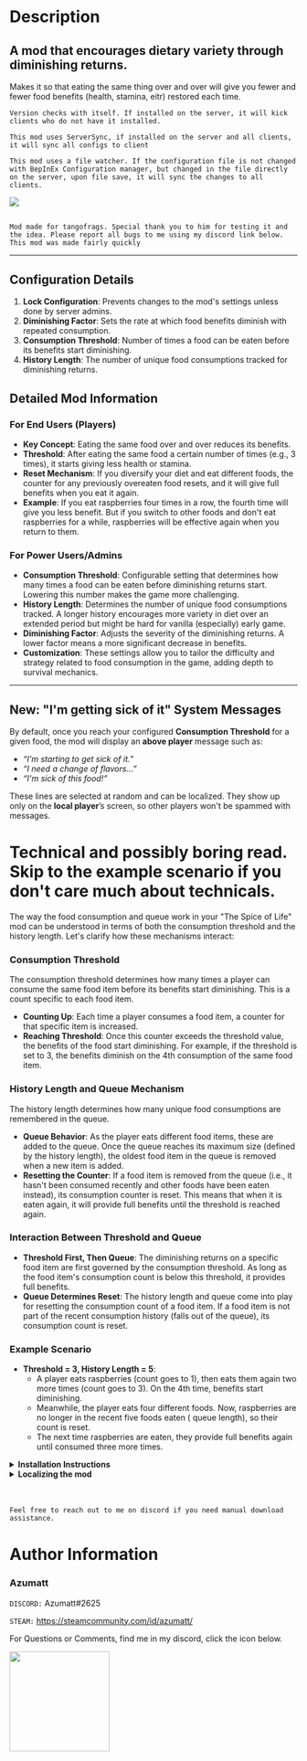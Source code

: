 # Description

## A mod that encourages dietary variety through diminishing returns.

Makes it so that eating the same thing over and over will give you fewer and fewer food benefits (health, stamina, eitr)
restored each time.

`Version checks with itself. If installed on the server, it will kick clients who do not have it installed.`

`This mod uses ServerSync, if installed on the server and all clients, it will sync all configs to client`

`This mod uses a file watcher. If the configuration file is not changed with BepInEx Configuration manager, but changed in the file directly on the server, upon file save, it will sync the changes to all clients.`

![](https://i.imgur.com/TDiauJV.png)

##

`Mod made for tangofrags. Special thank you to him for testing it and the idea. Please report all bugs to me using my discord link below. This mod was made fairly quickly`

---

## Configuration Details

1. **Lock Configuration**: Prevents changes to the mod's settings unless done by server admins.
2. **Diminishing Factor**: Sets the rate at which food benefits diminish with repeated consumption.
3. **Consumption Threshold**: Number of times a food can be eaten before its benefits start diminishing.
4. **History Length**: The number of unique food consumptions tracked for diminishing returns.

## Detailed Mod Information

### For End Users (Players)

- **Key Concept**: Eating the same food over and over reduces its benefits.
- **Threshold**: After eating the same food a certain number of times (e.g., 3 times), it starts giving less health or
  stamina.
- **Reset Mechanism**: If you diversify your diet and eat different foods, the counter for any previously overeaten food
  resets, and it will give full benefits when you eat it again.
- **Example**: If you eat raspberries four times in a row, the fourth time will give you less benefit. But if you switch
  to other foods and don't eat raspberries for a while, raspberries will be effective again when you return to them.

### For Power Users/Admins

- **Consumption Threshold**: Configurable setting that determines how many times a food can be eaten before diminishing
  returns start. Lowering this number makes the game more challenging.
- **History Length**: Determines the number of unique food consumptions tracked. A longer history encourages more
  variety in diet over an extended period but might be hard for vanilla (especially) early game.
- **Diminishing Factor**: Adjusts the severity of the diminishing returns. A lower factor means a more significant
  decrease in benefits.
- **Customization**: These settings allow you to tailor the difficulty and strategy related to food consumption in the
  game, adding depth to survival mechanics.

---

## New: "I'm getting sick of it" System Messages

By default, once you reach your configured **Consumption Threshold** for a given food, the mod will display an **above
player** message such as:

- *“I’m starting to get sick of it.”*
- *“I need a change of flavors...”*
- *“I'm sick of this food!”*

These lines are selected at random and can be localized. They show up only on the **local player**’s screen, so other
players won't be spammed with messages.

# Technical and possibly boring read. Skip to the example scenario if you don't care much about technicals.

The way the food consumption and queue work in your "The Spice of Life" mod can be understood in terms of both the
consumption threshold and the history length. Let's clarify how these mechanisms interact:

### Consumption Threshold

The consumption threshold determines how many times a player can consume the same food item before its benefits start
diminishing. This is a count specific to each food item.

- **Counting Up**: Each time a player consumes a food item, a counter for that specific item is increased.
- **Reaching Threshold**: Once this counter exceeds the threshold value, the benefits of the food start diminishing. For
  example, if the threshold is set to 3, the benefits diminish on the 4th consumption of the same food item.

### History Length and Queue Mechanism

The history length determines how many unique food consumptions are remembered in the queue.

- **Queue Behavior**: As the player eats different food items, these are added to the queue. Once the queue reaches its
  maximum size (defined by the history length), the oldest food item in the queue is removed when a new item is added.
- **Resetting the Counter**: If a food item is removed from the queue (i.e., it hasn't been consumed recently and other
  foods have been eaten instead), its consumption counter is reset. This means that when it is eaten again, it will
  provide full benefits until the threshold is reached again.

### Interaction Between Threshold and Queue

- **Threshold First, Then Queue**: The diminishing returns on a specific food item are first governed by the consumption
  threshold. As long as the food item's consumption count is below this threshold, it provides full benefits.
- **Queue Determines Reset**: The history length and queue come into play for resetting the consumption count of a food
  item. If a food item is not part of the recent consumption history (falls out of the queue), its consumption count is
  reset.

### Example Scenario

- **Threshold = 3, History Length = 5**:
    - A player eats raspberries (count goes to 1), then eats them again two more times (count goes to 3). On the 4th
      time, benefits start diminishing.
    - Meanwhile, the player eats four different foods. Now, raspberries are no longer in the recent five foods eaten (
      queue length), so their count is reset.
    - The next time raspberries are eaten, they provide full benefits again until consumed three more times.

<details>
<summary><b>Installation Instructions</b></summary>

***You must have BepInEx installed correctly! I can not stress this enough.***

### Manual Installation

`Note: (Manual installation is likely how you have to do this on a server, make sure BepInEx is installed on the server correctly)`

1. **Download the latest release of BepInEx.**
2. **Extract the contents of the zip file to your game's root folder.**
3. **Download the latest release of TheSpiceOfLife from Thunderstore.io.**
4. **Extract the contents of the zip file to the `BepInEx/plugins` folder.**
5. **Launch the game.**

### Installation through r2modman or Thunderstore Mod Manager

1. **Install [r2modman](https://valheim.thunderstore.io/package/ebkr/r2modman/)
   or [Thunderstore Mod Manager](https://www.overwolf.com/app/Thunderstore-Thunderstore_Mod_Manager).**

   > For r2modman, you can also install it through the Thunderstore site.
   ![](https://i.imgur.com/s4X4rEs.png "r2modman Download")

   > For Thunderstore Mod Manager, you can also install it through the Overwolf app store
   ![](https://i.imgur.com/HQLZFp4.png "Thunderstore Mod Manager Download")
2. **Open the Mod Manager and search for "TheSpiceOfLife" under the Online
   tab. `Note: You can also search for "Azumatt" to find all my mods.`**

   `The image below shows VikingShip as an example, but it was easier to reuse the image.`

   ![](https://i.imgur.com/5CR5XKu.png)

3. **Click the Download button to install the mod.**
4. **Launch the game.**

</details>

<details>
<summary><b>Localizing the mod</b></summary>

TheSpiceOfLife supports localization. This means that you can create language files for different languages. For
example, to add a `Korean translation` to this mod, a user could create a `TheSpiceOfLife.Korean.yml` file inside the
`BepInEx/config` folder and add Korean translations there. Simply change the english text to the desired language. Keep the keys and only change what's between the quotes.

The format for the localization file is as follows:

```yaml
spiceoflife_sickofit_1: "I'm starting to get sick of it."
spiceoflife_sickofit_2: "I'm getting sick of these same foods..."
spiceoflife_sickofit_3: "I really need a change of flavors..."
spiceoflife_consumptioncount: "Consumption Count"
spiceoflife_diminished: "Benefits Diminished"
spiceoflife_no: "No"
```

</details>

<br>
<br>

`Feel free to reach out to me on discord if you need manual download assistance.`

# Author Information

### Azumatt

`DISCORD:` Azumatt#2625

`STEAM:` https://steamcommunity.com/id/azumatt/

For Questions or Comments, find me in my discord, click the icon below.

<a href="https://discord.gg/pdHgy6Bsng"><img src="https://i.imgur.com/Xlcbmm9.png" href="https://discord.gg/pdHgy6Bsng" width="175" height="175"></a>
